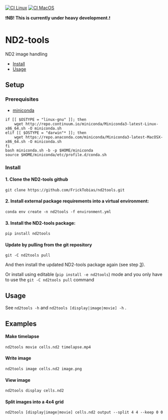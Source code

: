 [![CI Linux](https://github.com/FrickTobias/nd2tools/actions/workflows/ci_linux.yaml/badge.svg?branch=main&event=schedule)](https://github.com/FrickTobias/nd2tools/actions/workflows/ci_linux.yaml) 
[![CI MacOS](https://github.com/FrickTobias/nd2tools/actions/workflows/ci_macos.yaml/badge.svg?branch=main&event=schedule)](https://github.com/FrickTobias/nd2tools/actions/workflows/ci_macos.yaml)

:exclamation:**NB! This is currently under heavy development.**:exclamation:

# ND2-tools

ND2 image handling

- [Install](#setup)
- [Usage](#usage)

## Setup

### Prerequisites

- [miniconda](https://docs.conda.io/en/latest/miniconda.html)

```
if [[ $OSTYPE = "linux-gnu" ]]; then
    wget http://repo.continuum.io/miniconda/Miniconda3-latest-Linux-x86_64.sh -O miniconda.sh
elif [[ $OSTYPE = "darwin"* ]]; then
    wget https://repo.anaconda.com/miniconda/Miniconda3-latest-MacOSX-x86_64.sh -O miniconda.sh
fi
bash miniconda.sh -b -p $HOME/miniconda
source $HOME/miniconda/etc/profile.d/conda.sh
```

### Install

#### 1. Clone the ND2-tools github
```
git clone https://github.com/FrickTobias/nd2tools.git 
```

#### 2. Install external package requirements into a virtual environment:
```
conda env create -n nd2tools -f environment.yml 
```

#### 3. Install the ND2-tools package:
```
pip install nd2tools 
```
   
#### Update by pulling from the git repository
```
git -C nd2tools pull
```

And then install the updated ND2-tools package again (see step [3](#3-install-the-nd2-tools-package)). 

Or install using editable (`pip install -e nd2tools`) mode and you only have to use the 
`git -C nd2tools pull` command
   
## Usage 

See `nd2tools -h` and `nd2tools [display|image|movie] -h` .

## Examples

#### Make timelapse
```
nd2tools movie cells.nd2 timelapse.mp4
```

#### Write image
```
nd2tools image cells.nd2 image.png
```

#### View image
```
nd2tools display cells.nd2 
```

#### Split images into a 4x4 grid
```
nd2tools [display|image|movie] cells.nd2 output --split 4 4 --keep 0 0
```
